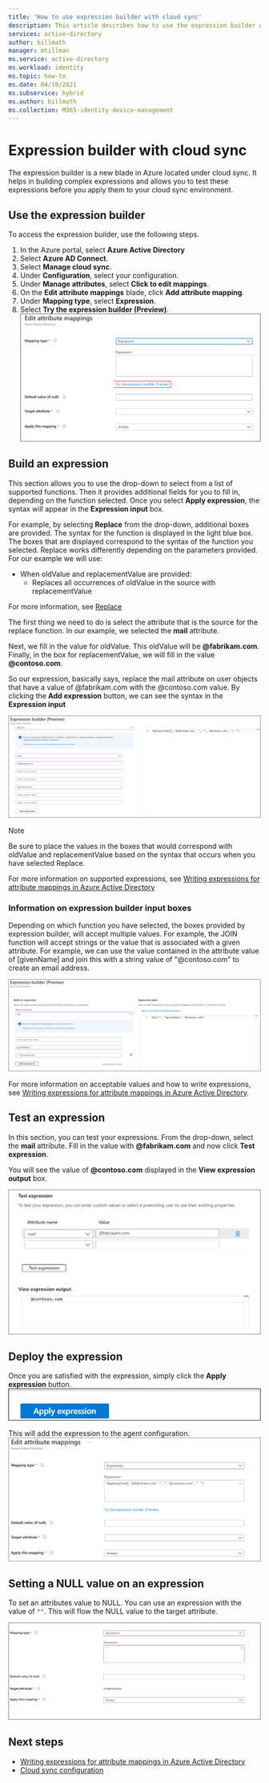 ```yaml
---
title: 'How to use expression builder with cloud sync'
description: This article describes how to use the expression builder with cloud sync.
services: active-directory
author: billmath
manager: mtillman
ms.service: active-directory
ms.workload: identity
ms.topic: how-to
ms.date: 04/19/2021
ms.subservice: hybrid
ms.author: billmath
ms.collection: M365-identity-device-management
---
```


# Expression builder with cloud sync
The expression builder is a new blade in Azure located under cloud sync.  It helps in building complex expressions and allows you to test these expressions before you apply them to your cloud sync environment.

## Use the expression builder
To access the expression builder, use the following steps.

 1. In the Azure portal, select **Azure Active Directory**
 2. Select **Azure AD Connect**.
 3. Select **Manage cloud sync**.
 4. Under **Configuration**, select your configuration.
 5. Under **Manage attributes**, select **Click to edit mappings**.
 6. On the **Edit attribute mappings** blade, click **Add attribute mapping**.
 7. Under **Mapping type**, select **Expression**.
 8. Select **Try the expression builder (Preview)**.
 ![Use expression builder](media/how-to-expression-builder/expression-1.png)

## Build an expression
This section allows you to use the drop-down to select from a list of supported functions.  Then it provides additional fields for you to fill in, depending on the function selected.  Once you select **Apply expression**, the syntax will appear in the **Expression input** box.

For example, by selecting **Replace** from the drop-down, additional boxes are provided.  The syntax for the function is displayed in the light blue box.  The boxes that are displayed correspond to the syntax of the function you selected.  Replace works differently depending on the parameters provided.  For our example we will use:

- When oldValue and replacementValue are provided:
    - Replaces all occurrences of oldValue in the source with replacementValue

For more information, see [Replace](reference-expressions.md#replace)

The first thing we need to do is select the attribute that is the source for the replace function. In our example, we selected the **mail** attribute. 

Next, we fill in the value for oldValue.  This oldValue will be **@fabrikam.com**.  Finally, in the box for replacementValue, we will fill in the value **@contoso.com**.

So our expression, basically says, replace the mail attribute on user objects that have a value of @fabrikam.com with the @contoso.com value.  By clicking the **Add expression** button, we can see the syntax in the **Expression input**

 ![Build an expression with Azure](media/how-to-expression-builder/expression-3.png)

>[!NOTE]
>Be sure to place the values in the boxes that would correspond with oldValue and replacementValue based on the syntax that occurs when you have selected Replace.

For more information on supported expressions, see [Writing expressions for attribute mappings in Azure Active Directory](reference-expressions.md)

### Information on expression builder input boxes
Depending on which function you have selected, the boxes provided by expression builder, will accept multiple values.  For example, the JOIN function will accept strings or the value that is associated with a given attribute.  For example, we can use the value contained in the attribute value of [givenName] and join this with a string value of "@contoso.com" to create an email address.

  ![Input box values](media/how-to-expression-builder/expression-8.png)

For more information on acceptable values and how to write expressions, see [Writing expressions for attribute mappings in Azure Active Directory](reference-expressions.md).

## Test an expression
In this section, you can test your expressions.  From the drop-down, select the **mail** attribute.  Fill in the value with **@fabrikam.com** and now click **Test expression**.  

You will see the value of **@contoso.com** displayed in the **View expression output** box.

 ![Test your expression](media/how-to-expression-builder/expression-4.png)

## Deploy the expression
Once you are satisfied with the expression, simply click the **Apply expression** button.
![Add your expression](media/how-to-expression-builder/expression-5.png)

This will add the expression to the agent configuration.
![Agent configuration](media/how-to-expression-builder/expression-6.png)

## Setting a NULL value on an expression
To set an attributes value to NULL.  You can use an expression with the value of `""`.  This will flow the NULL value to the target attribute.

![NULL value](media/how-to-expression-builder/expression-7.png)



## Next steps 

- [Writing expressions for attribute mappings in Azure Active Directory](reference-expressions.md)
- [Cloud sync configuration](how-to-configure.md)
